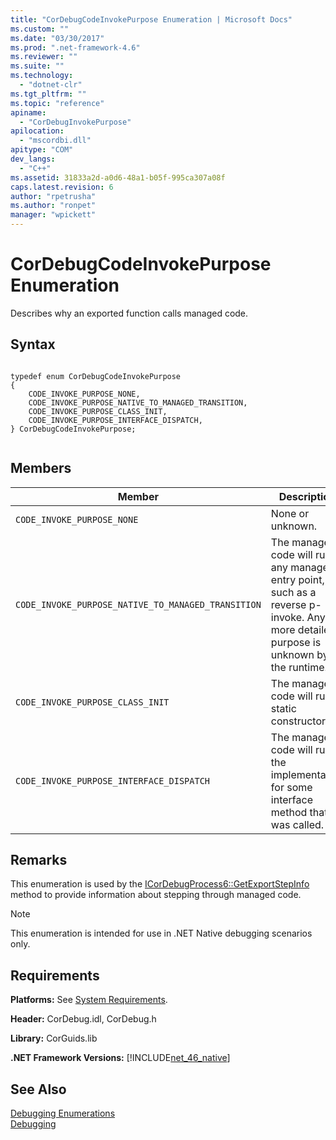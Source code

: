 ```yaml
---
title: "CorDebugCodeInvokePurpose Enumeration | Microsoft Docs"
ms.custom: ""
ms.date: "03/30/2017"
ms.prod: ".net-framework-4.6"
ms.reviewer: ""
ms.suite: ""
ms.technology: 
  - "dotnet-clr"
ms.tgt_pltfrm: ""
ms.topic: "reference"
apiname: 
  - "CorDebugInvokePurpose"
apilocation: 
  - "mscordbi.dll"
apitype: "COM"
dev_langs: 
  - "C++"
ms.assetid: 31833a2d-a0d6-48a1-b05f-995ca307a08f
caps.latest.revision: 6
author: "rpetrusha"
ms.author: "ronpet"
manager: "wpickett"
---
```

# CorDebugCodeInvokePurpose Enumeration
Describes why an exported function calls managed code.  
  
## Syntax  
  
```  
  
typedef enum CorDebugCodeInvokePurpose  
{  
    CODE_INVOKE_PURPOSE_NONE,  
    CODE_INVOKE_PURPOSE_NATIVE_TO_MANAGED_TRANSITION,    
    CODE_INVOKE_PURPOSE_CLASS_INIT,  
    CODE_INVOKE_PURPOSE_INTERFACE_DISPATCH,  
} CorDebugCodeInvokePurpose;  
  
```  
  
## Members  
  
|Member|Description|  
|------------|-----------------|  
|`CODE_INVOKE_PURPOSE_NONE`|None or unknown.|  
|`CODE_INVOKE_PURPOSE_NATIVE_TO_MANAGED_TRANSITION`|The managed code will run any managed entry point, such as a reverse p-invoke. Any more detailed purpose is unknown by the runtime.|  
|`CODE_INVOKE_PURPOSE_CLASS_INIT`|The managed code will run a static constructor.|  
|`CODE_INVOKE_PURPOSE_INTERFACE_DISPATCH`|The managed code will run the implementation for some interface method that was called.|  
  
## Remarks  
 This enumeration is used by the [ICorDebugProcess6::GetExportStepInfo](../../../../docs/framework/unmanaged-api/debugging/icordebugprocess6-getexportstepinfo-method.md) method to provide information about stepping through managed code.  
  
> [!NOTE]
>  This enumeration is intended for use in .NET Native debugging scenarios only.  
  
## Requirements  
 **Platforms:** See [System Requirements](../../../../docs/framework/getting-started/system-requirements.md).  
  
 **Header:** CorDebug.idl, CorDebug.h  
  
 **Library:** CorGuids.lib  
  
 **.NET Framework Versions:** [!INCLUDE[net_46_native](../../../../includes/net-46-native-md.md)]  
  
## See Also  
 [Debugging Enumerations](../../../../docs/framework/unmanaged-api/debugging/debugging-enumerations.md)   
 [Debugging](../../../../docs/framework/unmanaged-api/debugging/index.md)